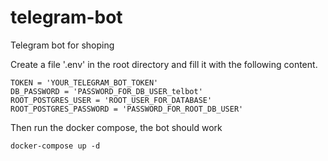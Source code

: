 # telegram-bot
Telegram bot for shoping 

Create a file '.env' in the root directory and fill it with the following content.
```
TOKEN = 'YOUR_TELEGRAM_BOT_TOKEN'
DB_PASSWORD = 'PASSWORD_FOR_DB_USER_telbot'
ROOT_POSTGRES_USER = 'ROOT_USER_FOR_DATABASE'
ROOT_POSTGRES_PASSWORD = 'PASSWORD_FOR_ROOT_DB_USER'
```

Then run the docker compose, the bot should work
```
docker-compose up -d
```
